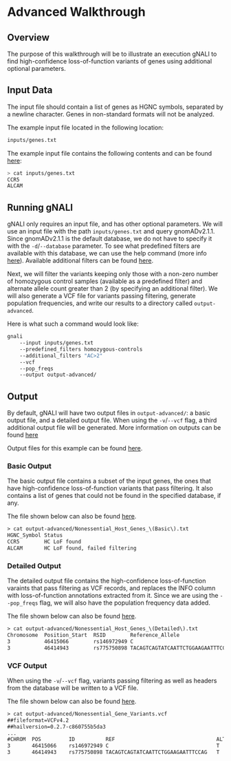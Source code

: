 # Advanced Walkthrough #

## Overview ##

The purpose of this walkthrough will be to illustrate an execution gNALI to find high-confidence loss-of-function variants of genes using additional optional parameters.

## Input Data ##

The input file should contain a list of genes as HGNC symbols, separated by a newline character. Genes in non-standard formats will not be analyzed.

The example input file located in the following location:

```bash
inputs/genes.txt
```

The example input file contains the following contents and can be found [here](https://github.com/phac-nml/gnali/blob/docs/examples/inputs/genes.txt):

```bash
> cat inputs/genes.txt
CCR5
ALCAM
```


## Running gNALI ##

gNALI only requires an input file, and has other optional parameters. We will use an input file with the path `inputs/genes.txt` and query gnomADv2.1.1. Since gnomADv2.1.1 is the default database, we do not have to specify it with the `-d`/`--database` parameter. To see what predefined filters are available with this database, we can use the help command (more info [here](filtering.md#predefined-filters)). Available additional filters can be found [here](filtering.md#additional-filters).

Next, we will filter the variants keeping only those with a non-zero number of homozygous control samples (available as a predefined filter) and alternate allele count greater than 2 (by specifying an additional filter). We will also generate a VCF file for variants passing filtering, generate population frequencies, and write our results to a directory called `output-advanced`.

Here is what such a command would look like:

```bash
gnali
    --input inputs/genes.txt
    --predefined_filters homozygous-controls
    --additional_filters "AC>2"
    --vcf
    --pop_freqs
    --output output-advanced/
```



## Output ##

By default, gNALI will have two output files in `output-advanced/`: a basic output file, and a detailed output file. When using the `-v`/`--vcf` flag, a third additional output file will be generated. More information on outputs can be found [here](outputs.md)

Output files for this example can be found [here](https://github.com/phac-nml/gnali/tree/docs/examples/outputs/output-advanced).

### Basic Output ###

The basic output file contains a subset of the input genes, the ones that have high-confidence loss-of-function variants that pass filtering. It
also contains a list of genes that could not be found in the specified database, if any.

The file shown below can also be found [here](https://github.com/phac-nml/gnali/blob/docs/examples/outputs/output-advanced/Nonessential_Host_Genes_(Basic).txt).

```txt
> cat output-advanced/Nonessential_Host_Genes_\(Basic\).txt
HGNC_Symbol Status
CCR5        HC LoF found
ALCAM       HC LoF found, failed filtering
```


### Detailed Output ###

The detailed output file contains the high-confidence loss-of-function varaints that pass filtering as VCF records, and replaces the INFO column with loss-of-function annotations extracted from it. Since we are using the `--pop_freqs` flag, we will also have the population frequency data added.

The file shown below can also be found [here](https://github.com/phac-nml/gnali/blob/docs/examples/outputs/output-advanced/Nonessential_Host_Genes_(Detailed).txt).

```txt
> cat output-advanced/Nonessential_Host_Genes_\(Detailed\).txt
Chromosome	Position_Start	RSID	    Reference_Allele	                Alternate_Allele	Score	    Quality	LoF_Variant	LoF_Annotation	    HGNC_Symbol	Ensembl Code	african-AC	african-AN	african-AF	        ashkenazi-jewish-AC	ashkenazi-jewish-AN	ashkenazi-jewish-AF	european-non-finnish-AC	european-non-finnish-AN	european-non-finnish-AF	finnish-AC	finnish-AN	finnish-AF	        south-asian-AC	south-asian-AN	south-asian-AF	    latino-AC	latino-AN	latino-AF	        east-asian-AC	east-asian-AN	east-asian-AF	    other-AC	other-AN    other-AF	        male-AC	male-AN	male-AF             female-AC	female-AN	female-AF
3	        46415066	    rs146972949	C	                                T	                120238.89	PASS	T	        stop_gained	        CCR5	    ENSG00000160791	23	        16252	    1.4152100000e-03	0	                10016	            0.0000000000e+00	8	                    113418	                7.0535500000e-05	    0	        21590	    0.0000000000e+00	0	            30566	        0.0000000000e+00	3	        34516	    8.6916200000e-05	0	            18382	        0.0000000000e+00	0	        6108	    0.0000000000e+00    14	    135568	1.0326900000e-04    20	        115280	    1.7349100000e-04
3	        46414943	    rs775750898	TACAGTCAGTATCAATTCTGGAAGAATTTCCAG	T	                1947603.90	PASS	-	        frameshift_variant	CCR5	    ENSG00000160791	168	        8706	    1.9297000000e-02	35	                290	                1.2069000000e-01	1621	                15392	                1.0531400000e-01	    478	        3468	    1.3783200000e-01	                                                    23	        848	        2.7122600000e-02	0	            1558	        0.0000000000e+00	102	        1086	    9.3922700000e-02    1289	17444	7.3893600000e-02    1138	    13904	    8.1847000000e-02
```


### VCF Output ###

When using the `-v`/`--vcf` flag, variants passing filtering as well as headers from the database will be written to a VCF file. 

The file shown below can also be found [here](https://github.com/phac-nml/gnali/blob/docs/examples/outputs/output-advanced/Nonessential_Gene_Variants.vcf).

```txt
> cat output-advanced/Nonessential_Gene_Variants.vcf
##fileformat=VCFv4.2
##hailversion=0.2.7-c860755b5da3
...
#CHROM	POS	        ID	        REF	                                ALT	QUAL	    FILTER	INFO
3	    46415066	rs146972949	C	                                T	120238.89	PASS	AC=34;AN=250848;AF=1.35540e-04;...
3	    46414943	rs775750898	TACAGTCAGTATCAATTCTGGAAGAATTTCCAG	T	1947603.90	PASS	AC=2427;AN=31348;AF=7.74212e-02;...
```
